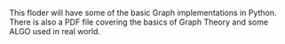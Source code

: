 This floder will have some of the basic Graph implementations in Python.
There is also a PDF file covering the basics of Graph Theory and some ALGO used in real world.
